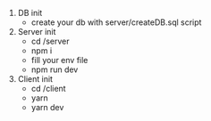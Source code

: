 1. DB init
   -  create your db with server/createDB.sql script
2. Server init
   -  cd /server
   -  npm i
   -  fill your env file
   -  npm run dev
3. Client init
   -  cd /client
   -  yarn
   -  yarn dev
